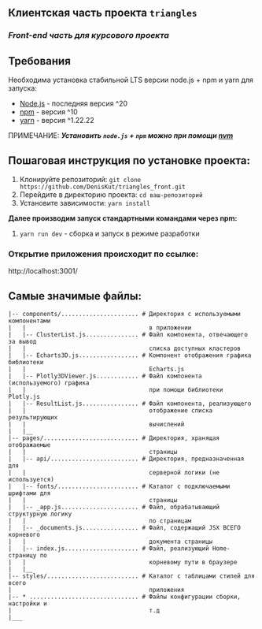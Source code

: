 ## Клиентская часть проекта `triangles`

### _Front-end часть для курсового проекта_

## Требования

Необходима установка стабильной LTS версии node.js + npm и yarn для запуска:

- [Node.js](https://nodejs.org/) - последняя версия ^20
- [npm](https://www.npmjs.com/) - версия ^10
- [yarn](https://classic.yarnpkg.com/lang/en/docs/install/#windows-stable) - версия ^1.22.22

ПРИМЕЧАНИЕ:
_**Установить `node.js` + `npm` можно при помощи [nvm](https://dev.to/skaytech/how-to-install-node-version-manager-nvm-for-windows-10-4nbi?ysclid=m4dykqasp221873997)**_

## Пошаговая инструкция по установке проекта:

1. Клонируйте репозиторий: `git clone https://github.com/DenisKut/triangles_front.git`
2. Перейдите в директорию проекта: `cd ваш-репозиторий`
3. Установите зависимости: `yarn install`

**Далее производим запуск стандартными командами через npm:**

1. `yarn run dev` - сборка и запуск в режиме разработки

### Открытие приложения происходит по ссылке:

http://localhost:3001/

## Самые значимые файлы:

```/
|-- components/...................... # Директория с используемыми компонентами
|   |                                   в приложении
|   |-- ClusterList.js............... # Файл компонента, отвечающего за вывод
|   |                                   списка доступных кластеров
|   |-- Echarts3D.js................. # Компонент отображения графика библиотеки
|   |                                   Echarts.js
|   |-- Plotly3DViewer.js............ # Файл компонента (используемого) графика
|   |                                   при помощи библиотеки Plotly.js
|   |-- ResultList.js................ # Файл компонента, реализующего
|   |                                   отображение списка результирующих
|   |                                   вычислений
|   |__
|-- pages/........................... # Директория, хранящая отображаемые
|   |                                   страницы
|   |-- api/......................... # Директория, предназначенная для
|   |                                   серверной логики (не используется)
|   |-- fonts/....................... # Каталог с подключаемыми шрифтами для
|   |                                   страницы
|   |-- _app.js...................... # Файл, обрабатывающий структурную логику
|   |                                   по страницам
|   |-- _documents.js................ # Файл, содержащий JSX ВСЕГО корневого
|   |                                   документа страницы
|   |-- index.js..................... # Файл, реализующий Home-страницу по
|   |                                   корневому пути в браузере
|   |__
|-- styles/.......................... # Каталог с таблицами стилей для всего
|                                       приложения
|-- * ............................... # Файлы конфигурации сборки, настройки и
|                                       т.д
|___
```
